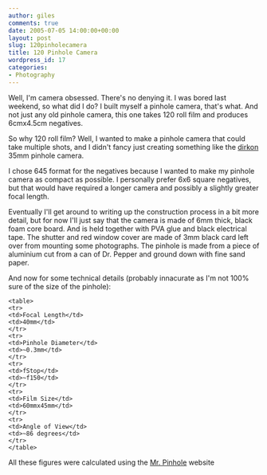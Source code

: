 ```yaml
---
author: giles
comments: true
date: 2005-07-05 14:00:00+00:00
layout: post
slug: 120pinholecamera
title: 120 Pinhole Camera
wordpress_id: 17
categories:
- Photography
---
```


Well, I'm camera obsessed. There's no denying it. I was bored last weekend,
so what did I do? I built myself a pinhole camera, that's what. And not just
any old pinhole camera, this one takes 120 roll film and produces 6cmx4.5cm
negatives.

So why 120 roll film? Well, I wanted to make a pinhole camera that could  take multiple shots, and I didn't fancy just creating something like the  [dirkon](http://www.pinhole.cz/en/pinholecameras/dirkon_01.html)  35mm pinhole camera.

I chose 645 format for the negatives because I wanted to make my pinhole  camera as compact as possible. I personally prefer 6x6 square negatives, but  that would have required a longer camera and possibly a slightly greater focal  length.

Eventually I'll get around to writing up the construction process in a bit  more detail, but for now I'll just say that the camera is made of 6mm thick,  black foam core board. And is held together with PVA glue and black electrical  tape. The shutter and red window cover are made of 3mm black card left over  from mounting some photographs. The pinhole is made from a piece of aluminium  cut from a can of Dr. Pepper and ground down with fine sand paper.

And now for some technical details (probably innacurate as I'm not 100%  sure of the size of the pinhole):

    
    
    <table>
    <tr>
    <td>Focal Length</td>
    <td>40mm</td>
    </tr>
    <tr>
    <td>Pinhole Diameter</td>
    <td>~0.3mm</td>
    </tr>
    <tr>
    <td>fStop</td>
    <td>~f150</td>
    </tr>
    <tr>
    <td>Film Size</td>
    <td>60mmx45mm</td>
    </tr>
    <tr>
    <td>Angle of View</td>
    <td>~86 degrees</td>
    </tr>
    </table>
    


All these figures were calculated using the [Mr. Pinhole](http://www.mrpinhole.com/) website
